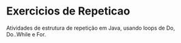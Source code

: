 # Exercicios de Repeticao
Atividades de estrutura de repetição em Java, usando loops de Do, Do..While e For.
